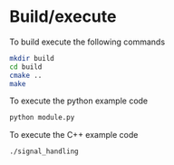 # Build/execute

To build execute the following commands

```bash
mkdir build
cd build
cmake ..
make
```

To execute the python example code

```bash
python module.py
````

To execute the C++ example code

```bash
./signal_handling
```